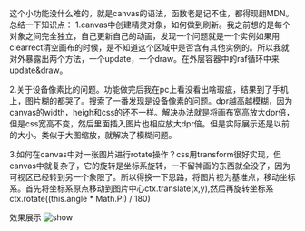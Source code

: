 这个小功能没什么难的，就是canvas的语法，函数老是记不住，都得现翻MDN。
总结一下知识点：
1.canvas中创建精灵对象，如何做到刷新。我之前想的是每个对象之间完全独立，自己更新自己的动画，发现一个问题就是一个实例如果用clearrect清空画布的时候，是不知道这个区域中是否含有其他实例的。所以我就对外暴露出两个方法，一个update，一个draw。在外层容器中的raf循环中来update&draw。

2.关于设备像素比的问题。功能做完后我在pc上看没看出啥瑕疵，结果到了手机上，图片糊的都哭了。搜索了一番发现是设备像素的问题。dpr越高越模糊，因为canvas的width，heigh和css的还不一样。解决办法就是将画布宽高放大dpr倍，但是css宽高不变，然后里面插入图片也相应放大dpr倍。但是实际展示还是以前的大小。类似于大图缩放，就解决了模糊问题。

3.如何在canvas中对一张图片进行rotate操作？css用transform很好实现，但canvas中就复杂了，它的旋转是坐标系旋转，一不留神画的东西就全没了，因为可视区已经转到另一个象限了。所以得换一下思路，将图片视为基准点，移动坐标系。首先将坐标系原点移动到图片中心ctx.translate(x,y),然后再旋转坐标系ctx.rotate((this.angle * Math.PI) / 180)


效果展示
![show](https://b00.cdn.ipalfish.com/0/img/ab/0c/b46d4d85f792759014db334c571f)
